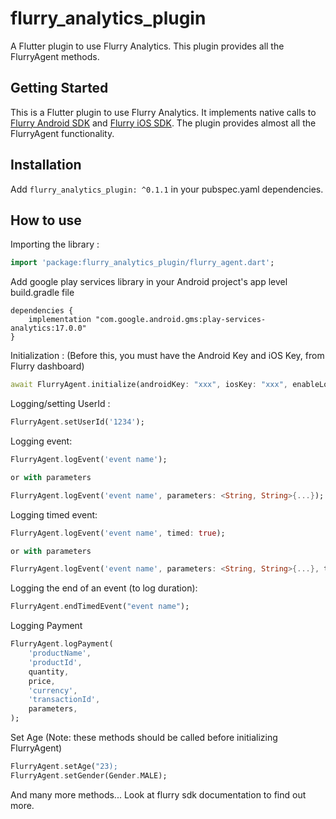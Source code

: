 # flurry_analytics_plugin

A Flutter plugin to use Flurry Analytics. This plugin provides all the FlurryAgent methods.

## Getting Started

This is a Flutter plugin to use Flurry Analytics. It implements native calls to [Flurry Android SDK][flurry_sdk_android] and [Flurry iOS SDK][flurry_sdk_ios]. The plugin provides almost all the FlurryAgent functionality.

## Installation

Add `flurry_analytics_plugin: ^0.1.1` in your pubspec.yaml dependencies.

## How to use #

Importing the library :

``` dart
import 'package:flurry_analytics_plugin/flurry_agent.dart';
```

Add google play services library in your Android project's app level build.gradle file

```
dependencies {
    implementation "com.google.android.gms:play-services-analytics:17.0.0"
}
```

Initialization :
(Before this, you must have the Android Key and iOS Key, from Flurry dashboard)

``` dart
await FlurryAgent.initialize(androidKey: "xxx", iosKey: "xxx", enableLog: true);
```

Logging/setting UserId :

``` dart
FlurryAgent.setUserId('1234');
```

Logging event:

``` dart
FlurryAgent.logEvent('event name');

or with parameters

FlurryAgent.logEvent('event name', parameters: <String, String>{...});
```

Logging timed event:

``` dart
FlurryAgent.logEvent('event name', timed: true);

or with parameters

FlurryAgent.logEvent('event name', parameters: <String, String>{...}, timed: true);
```

Logging the end of an event (to log duration):

``` dart
FlurryAgent.endTimedEvent("event name");
```
Logging Payment

``` dart
FlurryAgent.logPayment(
    'productName',
    'productId',
    quantity,
    price,
    'currency',
    'transactionId',
    parameters,
);
```

Set Age (Note: these methods should be called before initializing FlurryAgent)

``` dart
FlurryAgent.setAge("23);
FlurryAgent.setGender(Gender.MALE);
```

And many more methods... Look at flurry sdk documentation to find out more.

[flurry_sdk_android]: https://developer.yahoo.com/flurry/docs/integrateflurry/android
[flurry_sdk_ios]: https://developer.yahoo.com/flurry/docs/integrateflurry/ios
